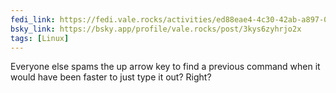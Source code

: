 ```yaml
---
fedi_link: https://fedi.vale.rocks/activities/ed88eae4-4c30-42ab-a897-0cf3e40506f0
bsky_link: https://bsky.app/profile/vale.rocks/post/3kys6zyhrjo2x
tags: [Linux]
---
```


Everyone else spams the up arrow key to find a previous command when it would have been faster to just type it out? Right?
